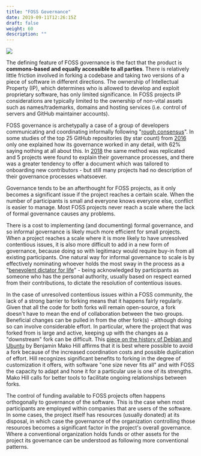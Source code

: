 ```yaml
---
title: "FOSS Governance"
date: 2019-09-11T12:26:15Z
draft: false
weight: 60
description: ""
---
```

![](/foss-governance.jpg)

The defining feature of FOSS governance is the fact that the product is **commons-based and equally accessible to all parties**. There is relatively little friction involved in forking a codebase and taking two versions of a piece of software in different directions. The ownership of Intellectual Property (IP), which determines who is allowed to develop and exploit proprietary software, has only limited significance. In FOSS projects IP considerations are typically limited to the ownership of non-vital assets such as names/trademarks, domains and hosting services (i.e. control of servers and GitHub maintainer accounts).

FOSS governance is archetypally a case of a group of developers communicating and coordinating informally following "[rough consensus](https://en.wikipedia.org/wiki/Rough_consensus)". In some studies of the top 25 GitHub repositories (by star count) from [2016](https://livablesoftware.com/transparency-democracy-open-source-not-thought/) only one explained how its governance worked in any detail, with 62% saying nothing at all about this. In [2018](https://opensource.com/open-organization/18/4/new-governance-model-research) the same method was replicated and 5 projects were found to explain their governance processes, and there was a greater tendency to offer a document which was tailored to onboarding new contributors - but still many projects had no description of their governance processes whatsoever. 

Governance tends to be an afterthought for FOSS projects, as it only becomes a significant issue if the project reaches a certain scale. When the number of participants is small and everyone knows everyone else, conflict is easier to manage. Most FOSS projects never reach a scale where the lack of formal governance causes any problems.

There is a cost to implementing (and documenting) formal governance, and so informal governance is likely much more efficient for small projects. When a project reaches a scale where it is more likely to have unresolved contentious issues, it is also more difficult to add in a new form of governance, because doing so with legitimacy would require buy-in from all existing participants. One natural way for informal governance to scale is by effectively nominating whoever holds the most sway in the process as a "[benevolent dictator for life](https://en.wikipedia.org/wiki/Benevolent_dictator_for_life)" - being acknowledged by participants as someone who has the personal authority, usually based on respect earned from their contributions, to dictate the resolution of contentious issues.

In the case of unresolved contentious issues within a FOSS community, the lack of a strong barrier to forking means that it happens fairly regularly. Given that all the code for both forks will remain open-source, a fork doesn't have to mean the end of collaboration between the two groups. Beneficial changes can be pulled in from the other fork(s) - although doing so can involve considerable effort. In particular, where the project that was forked from is large and active, keeping up with the changes as a "downstream" fork can be difficult. This [piece on the history of Debian and Ubuntu](https://mako.cc/writing/to_fork_or_not_to_fork.html) by Benjamin Mako Hill affirms that it is best where possible to avoid a fork because of the increased coordination costs and possible duplication of effort. Hill recognizes significant benefits to forking in the degree of customization it offers, with software "one size never fits all" and with FOSS the capacity to adapt and hone it for a particular use is one of its strengths. Mako Hill calls for better tools to facilitate ongoing relationships between forks.

The control of funding available to FOSS projects often happens orthogonally to governance of the software. This is the case when most participants are employed within companies that are users of the software. In some cases, the project itself has resources (usually donated) at its disposal, in which case the governance of the organization controlling those resources becomes a significant factor in the project's overall governance. Where a conventional organization holds funds or other assets for the project its governance can be understood as following more conventional patterns.
